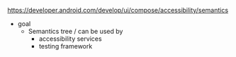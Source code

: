 https://developer.android.com/develop/ui/compose/accessibility/semantics

* goal
  * Semantics tree / can be used by
    * accessibility services
    * testing framework